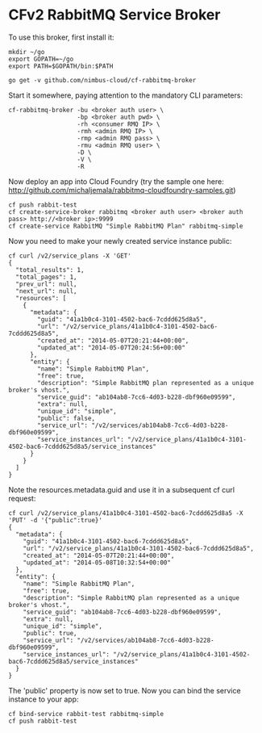CFv2 RabbitMQ Service Broker
=====================================

To use this broker, first install it:

```
mkdir ~/go
export GOPATH=~/go
export PATH=$GOPATH/bin:$PATH

go get -v github.com/nimbus-cloud/cf-rabbitmq-broker
```

Start it somewhere, paying attention to the mandatory CLI parameters:

```
cf-rabbitmq-broker -bu <broker auth user> \
                   -bp <broker auth pwd> \
                   -rh <consumer RMQ IP> \
                   -rmh <admin RMQ IP> \
                   -rmp <admin RMQ pass> \
                   -rmu <admin RMQ user> \
                   -D \
                   -V \
                   -R
```

Now deploy an app into Cloud Foundry (try the sample one here: http://github.com/michaljemala/rabbitmq-cloudfoundry-samples.git)

```
cf push rabbit-test
cf create-service-broker rabbitmq <broker auth user> <broker auth pass> http://<broker ip>:9999
cf create-service RabbitMQ "Simple RabbitMQ Plan" rabbitmq-simple
```

Now you need to make your newly created service instance public:

```
cf curl /v2/service_plans -X 'GET'
{
  "total_results": 1,
  "total_pages": 1,
  "prev_url": null,
  "next_url": null,
  "resources": [
    {
      "metadata": {
        "guid": "41a1b0c4-3101-4502-bac6-7cddd625d8a5",
        "url": "/v2/service_plans/41a1b0c4-3101-4502-bac6-7cddd625d8a5",
        "created_at": "2014-05-07T20:21:44+00:00",
        "updated_at": "2014-05-07T20:24:56+00:00"
      },
      "entity": {
        "name": "Simple RabbitMQ Plan",
        "free": true,
        "description": "Simple RabbitMQ plan represented as a unique broker's vhost.",
        "service_guid": "ab104ab8-7cc6-4d03-b228-dbf960e09599",
        "extra": null,
        "unique_id": "simple",
        "public": false,
        "service_url": "/v2/services/ab104ab8-7cc6-4d03-b228-dbf960e09599",
        "service_instances_url": "/v2/service_plans/41a1b0c4-3101-4502-bac6-7cddd625d8a5/service_instances"
      }
    }
  ]
}
```

Note the resources.metadata.guid and use it in a subsequent cf curl request:

```
cf curl /v2/service_plans/41a1b0c4-3101-4502-bac6-7cddd625d8a5 -X 'PUT' -d '{"public":true}'
{
  "metadata": {
    "guid": "41a1b0c4-3101-4502-bac6-7cddd625d8a5",
    "url": "/v2/service_plans/41a1b0c4-3101-4502-bac6-7cddd625d8a5",
    "created_at": "2014-05-07T20:21:44+00:00",
    "updated_at": "2014-05-08T10:32:54+00:00"
  },
  "entity": {
    "name": "Simple RabbitMQ Plan",
    "free": true,
    "description": "Simple RabbitMQ plan represented as a unique broker's vhost.",
    "service_guid": "ab104ab8-7cc6-4d03-b228-dbf960e09599",
    "extra": null,
    "unique_id": "simple",
    "public": true,
    "service_url": "/v2/services/ab104ab8-7cc6-4d03-b228-dbf960e09599",
    "service_instances_url": "/v2/service_plans/41a1b0c4-3101-4502-bac6-7cddd625d8a5/service_instances"
  }
}
```

The 'public' property is now set to true. Now you can bind the service instance to your app:

```
cf bind-service rabbit-test rabbitmq-simple
cf push rabbit-test
```
